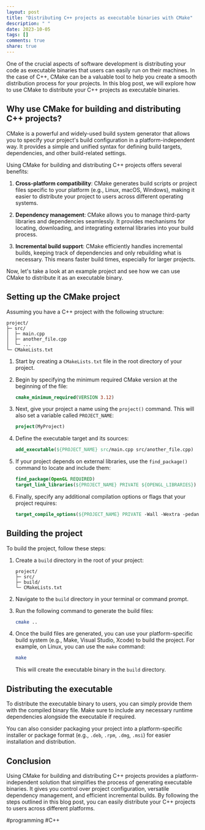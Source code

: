 ```yaml
---
layout: post
title: "Distributing C++ projects as executable binaries with CMake"
description: " "
date: 2023-10-05
tags: []
comments: true
share: true
---
```


One of the crucial aspects of software development is distributing your code as executable binaries that users can easily run on their machines. In the case of C++, CMake can be a valuable tool to help you create a smooth distribution process for your projects. In this blog post, we will explore how to use CMake to distribute your C++ projects as executable binaries.

## Why use CMake for building and distributing C++ projects?

CMake is a powerful and widely-used build system generator that allows you to specify your project's build configuration in a platform-independent way. It provides a simple and unified syntax for defining build targets, dependencies, and other build-related settings. 

Using CMake for building and distributing C++ projects offers several benefits:

1. **Cross-platform compatibility**: CMake generates build scripts or project files specific to your platform (e.g., Linux, macOS, Windows), making it easier to distribute your project to users across different operating systems.

2. **Dependency management**: CMake allows you to manage third-party libraries and dependencies seamlessly. It provides mechanisms for locating, downloading, and integrating external libraries into your build process.

3. **Incremental build support**: CMake efficiently handles incremental builds, keeping track of dependencies and only rebuilding what is necessary. This means faster build times, especially for larger projects.

Now, let's take a look at an example project and see how we can use CMake to distribute it as an executable binary.

## Setting up the CMake project

Assuming you have a C++ project with the following structure:

```
project/
├─ src/
│  ├─ main.cpp
│  ├─ another_file.cpp
│  └─ ...
└─ CMakeLists.txt
```

1. Start by creating a `CMakeLists.txt` file in the root directory of your project.

2. Begin by specifying the minimum required CMake version at the beginning of the file:

   ```cmake
   cmake_minimum_required(VERSION 3.12)
   ```

3. Next, give your project a name using the `project()` command. This will also set a variable called `PROJECT_NAME`:

   ```cmake
   project(MyProject)
   ```

4. Define the executable target and its sources:

   ```cmake
   add_executable(${PROJECT_NAME} src/main.cpp src/another_file.cpp)
   ```

5. If your project depends on external libraries, use the `find_package()` command to locate and include them:

   ```cmake
   find_package(OpenGL REQUIRED)
   target_link_libraries(${PROJECT_NAME} PRIVATE ${OPENGL_LIBRARIES})
   ```

6. Finally, specify any additional compilation options or flags that your project requires:

   ```cmake
   target_compile_options(${PROJECT_NAME} PRIVATE -Wall -Wextra -pedantic)
   ```

## Building the project

To build the project, follow these steps:

1. Create a `build` directory in the root of your project:

   ```
   project/
   ├─ src/
   ├─ build/
   └─ CMakeLists.txt
   ```

2. Navigate to the `build` directory in your terminal or command prompt.

3. Run the following command to generate the build files:

   ```bash
   cmake ..
   ```

4. Once the build files are generated, you can use your platform-specific build system (e.g., Make, Visual Studio, Xcode) to build the project. For example, on Linux, you can use the `make` command:

   ```bash
   make
   ```

   This will create the executable binary in the `build` directory.

## Distributing the executable

To distribute the executable binary to users, you can simply provide them with the compiled binary file. Make sure to include any necessary runtime dependencies alongside the executable if required.

You can also consider packaging your project into a platform-specific installer or package format (e.g., `.deb`, `.rpm`, `.dmg`, `.msi`) for easier installation and distribution.

## Conclusion

Using CMake for building and distributing C++ projects provides a platform-independent solution that simplifies the process of generating executable binaries. It gives you control over project configuration, versatile dependency management, and efficient incremental builds. By following the steps outlined in this blog post, you can easily distribute your C++ projects to users across different platforms.

#programming #C++